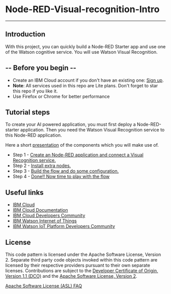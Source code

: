# Node-RED-Visual-recognition-Intro




<hr>

## Introduction

With this project, you can quickly build a Node-RED Starter app and use one of the Watson cognitive service. You will use Watson Visual Recognition. 

## -- Before you begin --

* Create an IBM Cloud account if you don't have an existing one: [Sign up](https://ibm.biz/Bdqz6t).
* __Note__: All services used in this repo are Lite plans. Don't forget to star this repo if you like it.
* Use Firefox or Chrome for better performance


## Tutorial steps

To create your AI powered application, you must first deploy a Node-RED-starter application. Then you need the Watson Visual Recognition service  to this Node-RED application. 

Here a short [presentation](steps/presentation.pdf) of the components which you will make use of.


* Step 1 - [Create an Node-RED application and connect a Visual Recognition service.](nodered.md)
* Step 2 - [Install extra nodes.](extranode.md)
* Step 3 - [Build the flow and do some configuration.](flow.md)
* Step 4 - [Done!! Now time to play with the flow ](play.md)

## Useful links

* [IBM Cloud](https://cloud.ibm.com/)  
* [IBM Cloud Documentation](https://cloud.ibm.com/docs/)  
* [IBM Cloud Developers Community](http://developer.ibm.com/)  
* [IBM Watson Internet of Things](http://www.ibm.com/internet-of-things/)   
* [IBM Watson IoT Platform Developers Community](https://developer.ibm.com/iotplatform/)

## License
This code pattern is licensed under the Apache Software License, Version 2.  Separate third party code objects invoked within this code pattern are licensed by their respective providers pursuant to their own separate licenses. Contributions are subject to the [Developer Certificate of Origin, Version 1.1 (DCO)](https://developercertificate.org/) and the [Apache Software License, Version 2](http://www.apache.org/licenses/LICENSE-2.0.txt).

[Apache Software License (ASL) FAQ](http://www.apache.org/foundation/license-faq.html#WhatDoesItMEAN)
